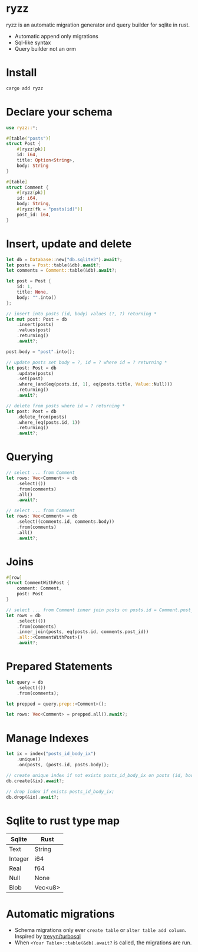 # ryzz

ryzz is an automatic migration generator and query builder for sqlite in rust.

- Automatic append only migrations
- Sql-like syntax
- Query builder not an orm

# Install

```sh
cargo add ryzz
```

# Declare your schema

```rust
use ryzz::*;

#[table("posts")]
struct Post {
    #[ryzz(pk)]
    id: i64,
    title: Option<String>,
    body: String
}

#[table]
struct Comment {
    #[ryzz(pk)]
    id: i64,
    body: String,
    #[ryzz(fk = "posts(id)")]
    post_id: i64,
}
```

# Insert, update and delete

```rust
let db = Database::new("db.sqlite3").await?;
let posts = Post::table(&db).await?;
let comments = Comment::table(&db).await?;

let post = Post {
    id: 1,
    title: None,
    body: "".into()
};

// insert into posts (id, body) values (?, ?) returning *
let mut post: Post = db
    .insert(posts)
    .values(post)
    .returning()
    .await?;

post.body = "post".into();

// update posts set body = ?, id = ? where id = ? returning *
let post: Post = db
    .update(posts)
    .set(post)
    .where_(and(eq(posts.id, 1), eq(posts.title, Value::Null)))
    .returning()
    .await?;

// delete from posts where id = ? returning *
let post: Post = db
    .delete_from(posts)
    .where_(eq(posts.id, 1))
    .returning()
    .await?;
```

# Querying

```rust
// select ... from Comment
let rows: Vec<Comment> = db
    .select(())
    .from(comments)
    .all()
    .await?;

// select ... from Comment
let rows: Vec<Comment> = db
    .select((comments.id, comments.body))
    .from(comments)
    .all()
    .await?;
```

# Joins

```rust
#[row]
struct CommentWithPost {
    comment: Comment,
    post: Post
}

// select ... from Comment inner join posts on posts.id = Comment.post_id
let rows = db
    .select(())
    .from(comments)
    .inner_join(posts, eq(posts.id, comments.post_id))
    .all::<CommentWithPost>()
    .await?;
```

# Prepared Statements

```rust
let query = db
    .select(())
    .from(comments);

let prepped = query.prep::<Comment>();

let rows: Vec<Comment> = prepped.all().await?;
```

# Manage Indexes

```rust
let ix = index("posts_id_body_ix")
    .unique()
    .on(posts, (posts.id, posts.body));

// create unique index if not exists posts_id_body_ix on posts (id, body);
db.create(&ix).await?;

// drop index if exists posts_id_body_ix;
db.drop(&ix).await?;
```

# Sqlite to rust type map

| Sqlite | Rust |
| ------------- | ------------- |
| Text | String |
| Integer | i64 |
| Real | f64 |
| Null | None |
| Blob | Vec&lt;u8&gt; |

# Automatic migrations

- Schema migrations only ever `create table` or `alter table add column`. Inspired by [trevyn/turbosql](https://github.com/trevyn/turbosql)
- When `<Your Table>::table(&db).await?` is called, the migrations are run.
